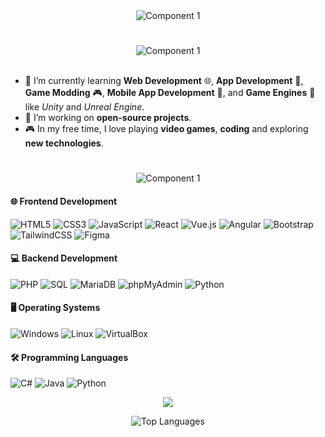<div align="center">
  <img src="https://github.com/user-attachments/assets/a7bf5d08-eebe-4e76-9e5a-00cf1188c027" alt="Component 1">
</div>

#

<!--About Me-->

<div align="center">
  <img src="https://github.com/user-attachments/assets/e15529a6-4d0a-4290-a625-87ecd4a7acb1" alt="Component 1">
</div>

<br>

- 🌱 I’m currently learning **Web Development** 🌐, **App Development** 📱, **Game Modding** 🎮, **Mobile App Development** 📱, and **Game Engines** 🎲 like *Unity* and *Unreal Engine*.
- 🔭 I’m working on **open-source projects**.
- 🎮 In my free time, I love playing **video games**, **coding** and exploring **new technologies**.

#

<!--Stack-->

<div align="center">
  <img src="https://github.com/user-attachments/assets/e5c76a28-e210-4763-b490-fad9edc1ba0b" alt="Component 1">
</div>

#### 🌐 **Frontend Development**
<p>
  <img src="https://img.shields.io/badge/HTML5-E34F26?style=for-the-badge&logo=html5&logoColor=white" alt="HTML5">
  <img src="https://img.shields.io/badge/CSS3-1572B6?style=for-the-badge&logo=css3&logoColor=white" alt="CSS3">
  <img src="https://img.shields.io/badge/JavaScript-F7DF1E?style=for-the-badge&logo=javascript&logoColor=black" alt="JavaScript">
  <img src="https://img.shields.io/badge/React-61DAFB?style=for-the-badge&logo=react&logoColor=black" alt="React">
  <img src="https://img.shields.io/badge/Vue.js-4FC08D?style=for-the-badge&logo=vue.js&logoColor=white" alt="Vue.js">
  <img src="https://img.shields.io/badge/Angular-DD0031?style=for-the-badge&logo=angular&logoColor=white" alt="Angular">
  <img src="https://img.shields.io/badge/Bootstrap-7952B3?style=for-the-badge&logo=bootstrap&logoColor=white" alt="Bootstrap">
  <img src="https://img.shields.io/badge/TailwindCSS-06B6D4?style=for-the-badge&logo=tailwindcss&logoColor=white" alt="TailwindCSS">
  <img src="https://img.shields.io/badge/Figma-F24E1E?style=for-the-badge&logo=figma&logoColor=white" alt="Figma">
</p>

#### 💻 **Backend Development**
<p>
  <img src="https://img.shields.io/badge/PHP-777BB4?style=for-the-badge&logo=php&logoColor=white" alt="PHP">
  <img src="https://img.shields.io/badge/SQL-003B57?style=for-the-badge&logo=sql&logoColor=white" alt="SQL">
  <img src="https://img.shields.io/badge/MariaDB-003545?style=for-the-badge&logo=mariadb&logoColor=white" alt="MariaDB">
  <img src="https://img.shields.io/badge/phpMyAdmin-6C78AF?style=for-the-badge&logo=phpmyadmin&logoColor=white" alt="phpMyAdmin">
  <img src="https://img.shields.io/badge/Python-3776AB?style=for-the-badge&logo=python&logoColor=white" alt="Python">
</p>

#### 🖥️ **Operating Systems**
<p>
  <img src="https://img.shields.io/badge/Windows-0078D6?style=for-the-badge&logo=windows&logoColor=white" alt="Windows">
  <img src="https://img.shields.io/badge/Linux-FCC624?style=for-the-badge&logo=linux&logoColor=black" alt="Linux">
  <img src="https://img.shields.io/badge/VirtualBox-183A61?style=for-the-badge&logo=virtualbox&logoColor=white" alt="VirtualBox">
</p>

#### 🛠️ **Programming Languages**
<p>
  <img src="https://img.shields.io/badge/C%23-239120?style=for-the-badge&logo=c-sharp&logoColor=white" alt="C#">
  <img src="https://img.shields.io/badge/Java-007396?style=for-the-badge&logo=java&logoColor=white" alt="Java">
  <img src="https://img.shields.io/badge/Python-3776AB?style=for-the-badge&logo=python&logoColor=white" alt="Python">
</p>


<div align="center">
<img src="https://github-readme-stats.vercel.app/api?username=Swino4ka&show_icons=true&theme=radical"></img>
</div>
<p align="center">
  <img src="https://github-readme-stats.vercel.app/api/top-langs/?username=Swino4ka&layout=compact&theme=radical" alt="Top Languages">
</p>

